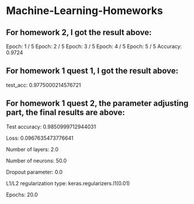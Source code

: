 # Machine-Learning-Homeworks

For homework 2, I got the result above:
-------  

Epoch:  1 / 5
Epoch:  2 / 5
Epoch:  3 / 5
Epoch:  4 / 5
Epoch:  5 / 5
Accuracy:  0.9724


For homework 1 quest 1, I got the result above:
-------  

test_acc: 0.9775000214576721

For homework 1 quest 2, the parameter adjusting part, the final results are above:
-------  

Test accuracy: 0.9850999712944031 

Loss: 0.0967635473776641 

Number of layers: 2.0 

Number of neurons: 50.0 

Dropout parameter: 0.0 

L1/L2 regularization type: keras.regularizers.l1(0.01)

Epochs: 20.0
